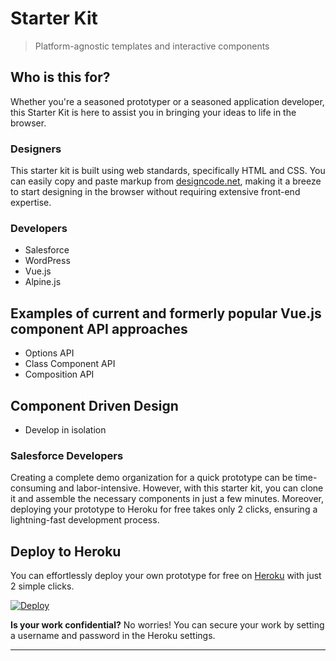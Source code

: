 # Starter Kit

> Platform-agnostic templates and interactive components

## Who is this for?

Whether you're a seasoned prototyper or a seasoned application developer, this
Starter Kit is here to assist you in bringing your ideas to life in the browser.

### Designers

This starter kit is built using web standards, specifically HTML and CSS. You
can easily copy and paste markup from [designcode.net][], making it a breeze to
start designing in the browser without requiring extensive front-end expertise.

### Developers

- Salesforce
- WordPress
- Vue.js
- Alpine.js

## Examples of current and formerly popular Vue.js component API approaches

- Options API
- Class Component API
- Composition API

## Component Driven Design

- Develop in isolation

### Salesforce Developers

Creating a complete demo organization for a quick prototype can be
time-consuming and labor-intensive. However, with this starter kit, you can
clone it and assemble the necessary components in just a few minutes. Moreover,
deploying your prototype to Heroku for free takes only 2 clicks, ensuring a
lightning-fast development process.

## Deploy to Heroku

You can effortlessly deploy your own prototype for free on [Heroku][]
with just 2 simple clicks.

[![Deploy](https://www.herokucdn.com/deploy/button.svg)](https://heroku.com/deploy)

**Is your work confidential?** No worries! You can secure your work by setting
a username and password in the Heroku settings.

---

[8-point-grid]: https://github.com/darwintantuco/stylelint-8-point-grid
[designcode.net]: https://designcode.net/
[Heroku]: https://www.heroku.com
